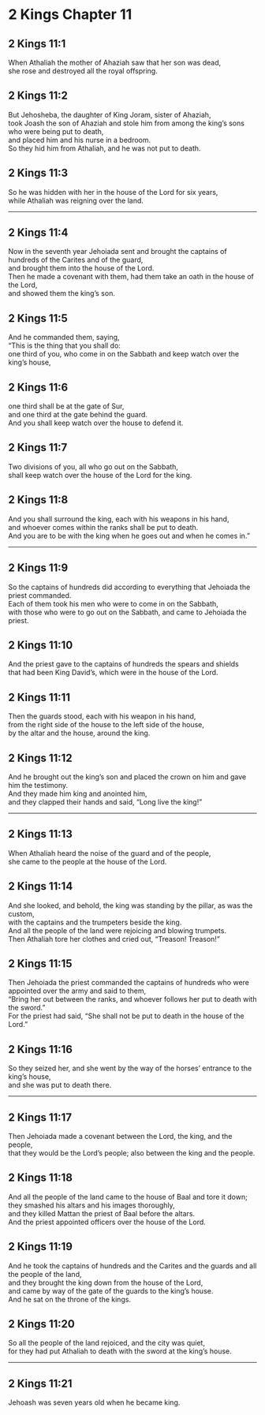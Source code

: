 # 2 Kings Chapter 11

## 2 Kings 11:1

When Athaliah the mother of Ahaziah saw that her son was dead,  
she rose and destroyed all the royal offspring.

## 2 Kings 11:2

But Jehosheba, the daughter of King Joram, sister of Ahaziah,  
took Joash the son of Ahaziah and stole him from among the king’s sons who were being put to death,  
and placed him and his nurse in a bedroom.  
So they hid him from Athaliah, and he was not put to death.

## 2 Kings 11:3

So he was hidden with her in the house of the Lord for six years,  
while Athaliah was reigning over the land.

---

## 2 Kings 11:4

Now in the seventh year Jehoiada sent and brought the captains of hundreds of the Carites and of the guard,  
and brought them into the house of the Lord.  
Then he made a covenant with them, had them take an oath in the house of the Lord,  
and showed them the king’s son.

## 2 Kings 11:5

And he commanded them, saying,  
“This is the thing that you shall do:  
one third of you, who come in on the Sabbath and keep watch over the king’s house,

## 2 Kings 11:6

one third shall be at the gate of Sur,  
and one third at the gate behind the guard.  
And you shall keep watch over the house to defend it.

## 2 Kings 11:7

Two divisions of you, all who go out on the Sabbath,  
shall keep watch over the house of the Lord for the king.

## 2 Kings 11:8

And you shall surround the king, each with his weapons in his hand,  
and whoever comes within the ranks shall be put to death.  
And you are to be with the king when he goes out and when he comes in.”

---

## 2 Kings 11:9

So the captains of hundreds did according to everything that Jehoiada the priest commanded.  
Each of them took his men who were to come in on the Sabbath,  
with those who were to go out on the Sabbath, and came to Jehoiada the priest.

## 2 Kings 11:10

And the priest gave to the captains of hundreds the spears and shields  
that had been King David’s, which were in the house of the Lord.

## 2 Kings 11:11

Then the guards stood, each with his weapon in his hand,  
from the right side of the house to the left side of the house,  
by the altar and the house, around the king.

## 2 Kings 11:12

And he brought out the king’s son and placed the crown on him and gave him the testimony.  
And they made him king and anointed him,  
and they clapped their hands and said, “Long live the king!”

---

## 2 Kings 11:13

When Athaliah heard the noise of the guard and of the people,  
she came to the people at the house of the Lord.

## 2 Kings 11:14

And she looked, and behold, the king was standing by the pillar, as was the custom,  
with the captains and the trumpeters beside the king.  
And all the people of the land were rejoicing and blowing trumpets.  
Then Athaliah tore her clothes and cried out, “Treason! Treason!”

## 2 Kings 11:15

Then Jehoiada the priest commanded the captains of hundreds who were appointed over the army and said to them,  
“Bring her out between the ranks, and whoever follows her put to death with the sword.”  
For the priest had said, “She shall not be put to death in the house of the Lord.”

## 2 Kings 11:16

So they seized her, and she went by the way of the horses’ entrance to the king’s house,  
and she was put to death there.

---

## 2 Kings 11:17

Then Jehoiada made a covenant between the Lord, the king, and the people,  
that they would be the Lord’s people; also between the king and the people.

## 2 Kings 11:18

And all the people of the land came to the house of Baal and tore it down;  
they smashed his altars and his images thoroughly,  
and they killed Mattan the priest of Baal before the altars.  
And the priest appointed officers over the house of the Lord.

## 2 Kings 11:19

And he took the captains of hundreds and the Carites and the guards and all the people of the land,  
and they brought the king down from the house of the Lord,  
and came by way of the gate of the guards to the king’s house.  
And he sat on the throne of the kings.

## 2 Kings 11:20

So all the people of the land rejoiced, and the city was quiet,  
for they had put Athaliah to death with the sword at the king’s house.

---

## 2 Kings 11:21

Jehoash was seven years old when he became king.
